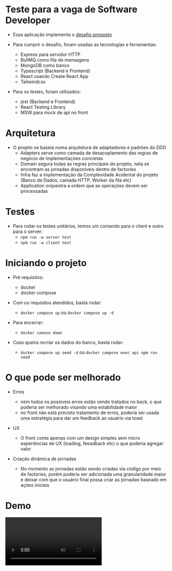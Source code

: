 # Teste para a vaga de Software Developer

- Essa aplicação implementa o [desafio proposto](./ASSIGNMENT.md)

- Para cumprir o desafio, foram usadas as tecnologias e ferramentas:

  - Express para servidor HTTP
  - BullMQ como fila de mensagens
  - MongoDB como banco
  - Typescript (Backend e Frontend)
  - React usando Create React App
  - Tailwindcss

- Para os testes, foram utilizados:
  - jest (Backend e Frontend)
  - React Testing Library
  - MSW para mock de api no front

# Arquitetura

- O projeto se baseia numa arquitetura de adaptadores e padrões do DDD
  - Adapters serve como camada de desacoplamento das regras de negócio de implementações concretas
  - Domain segura todas as regras principais do projeto, nela se encontram as jornadas disponíveis dentro de factories
  - Infra faz a implementação da Complexidade Acidental do projeto (Banco de Dados, camada HTTP, Worker da fila etc)
  - Application orquestra a ordem que as operações devem ser processadas

# Testes

- Para rodar os testes unitários, temos um comando para o client e outro para o server:
  - `npm run -w server test`
  - `npm run -w client test`

# Iniciando o projeto

- Pré requisitos:

  - docker
  - docker compose

- Com os requisitos atendidos, basta rodar:

  - `docker compose up` ou `docker compose up -d`

- Para encerrar:

  - `docker comose down`

- Caso queira recriar os dados do banco, basta rodar:
  - `docker compose up seed -d` ou `docker compose exec api npm run seed`

# O que pode ser melhorado

- Erros

  - nem todos os possíveis erros estão sendo tratados no back, o que poderia ser melhorado visando uma estabilidade maior
  - no front não está previsto tratamento de erros, poderia ser usada uma estratégia para dar um feedback ao usuário via toast

- UX

  - O front conta apenas com um design simples sem micro experiências de UX (loading, feeadback etc) o que poderia agregar valor

- Criação dinâmica de jornadas
  - No momento as jornadas estão sendo criadas via código por meio de factories, porém poderia ser adicionada uma granularidade maior e deixar com que o usuário final possa criar as jornadas baseado em ações iniciais

# Demo

<video  controls>
  <source src="./docs/demo.mov" type="video/mp4">
</video>
